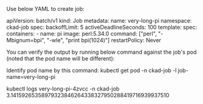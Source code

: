 Use below YAML to create job:

apiVersion: batch/v1
kind: Job
metadata:
  name: very-long-pi
  namespace: ckad-job
spec:
  backoffLimit: 5
  activeDeadlineSeconds: 100
  template:
    spec:
      containers:
      - name: pi
        image: perl:5.34.0
        command: ["perl", "-Mbignum=bpi", "-wle", "print bpi(1024)"]
      restartPolicy: Never



You can verify the output by running below command against the job's pod (noted that the pod name will be different):

Identify pod name by this command:
kubectl get pod -n ckad-job -l job-name=very-long-pi


kubectl logs very-long-pi-4zvcc -n ckad-job 
3.14159265358979323846264338327950288419716939937510